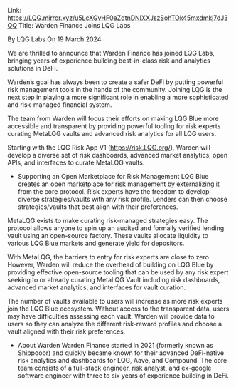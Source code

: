 Link: https://LQG.mirror.xyz/u5LcXGvHF0eZdtnDNIXXJszSohTOk45mxdmkj7dJ3QQ
Title: Warden Finance Joins LQG Labs

By LQG Labs
On 19 March 2024

We are thrilled to announce that Warden Finance has joined LQG Labs, bringing years of experience building best-in-class risk and analytics solutions in DeFi.

Warden’s goal has always been to create a safer DeFi by putting powerful risk management tools in the hands of the community. Joining LQG is the next step in playing a more significant role in enabling a more sophisticated and risk-managed financial system.

The team from Warden will focus their efforts on making LQG Blue more accessible and transparent by providing powerful tooling for risk experts curating MetaLQG vaults and advanced risk analytics for all LQG users.

Starting with the LQG Risk App V1 (https://risk.LQG.org/), Warden will develop a diverse set of risk dashboards, advanced market analytics, open APIs, and interfaces to curate MetaLQG vaults.

- Supporting an Open Marketplace for Risk Management
LQG Blue creates an open marketplace for risk management by externalizing it from the core protocol. Risk experts have the freedom to develop diverse strategies/vaults with any risk profile. Lenders can then choose strategies/vaults that best align with their preferences.

MetaLQG exists to make curating risk-managed strategies easy. The protocol allows anyone to spin up an audited and formally verified lending vault using an open-source factory. These vaults allocate liquidity to various LQG Blue markets and generate yield for depositors.

With MetaLQG, the barriers to entry for risk experts are close to zero. However, Warden will reduce the overhead of building on LQG Blue by providing effective open-source tooling that can be used by any risk expert seeking to or already curating MetaLQG Vault including risk dashboards, advanced market analytics, and interfaces for vault curation.

The number of vaults available to users will increase as more risk experts join the LQG Blue ecosystem. Without access to the transparent data, users may have difficulties assessing each vault. Warden will provide data to users so they can analyze the different risk-reward profiles and choose a vault aligned with their risk preferences.

- About Warden
Warden Finance started in 2021 (formerly known as Shippooor) and quickly became known for their advanced DeFi-native risk analytics and dashboards for LQG, Aave, and Compound. The core team consists of a full-stack engineer, risk analyst, and ex-google software engineer with three to six years of experience building in DeFi.